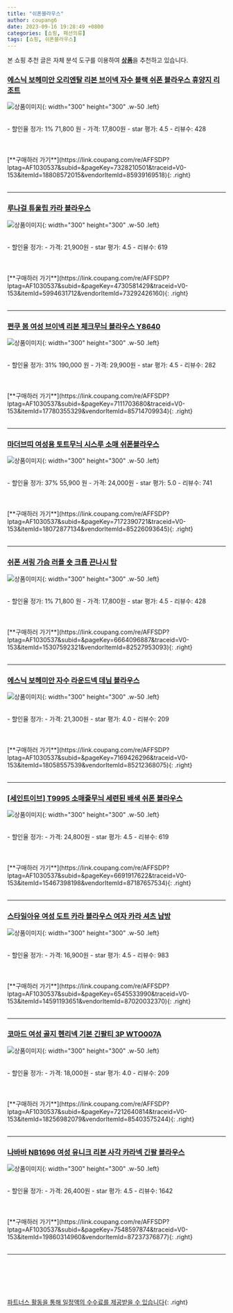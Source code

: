 ```yaml
---
title: "쉬폰블라우스"
author: coupang6
date: 2023-09-16 19:28:49 +0800
categories: [쇼핑, 패션의류]
tags: [쇼핑, 쉬폰블라우스]
---
```


본 쇼핑 추천 글은 자체 분석 도구를 이용하여 [**상품**](https://link.coupang.com/a/bao1ui)을 추천하고 있습니다.

### [에스닉 보헤미안 오리엔탈 리본 브이넥 자수 블랙 쉬폰 블라우스 휴양지 리조트](https://link.coupang.com/re/AFFSDP?lptag=AF1030537&subid=&pageKey=7328210501&traceid=V0-153&itemId=18808572015&vendorItemId=85939169518)

![상품이미지](https://thumbnail10.coupangcdn.com/thumbnails/remote/230x230ex/image/vendor_inventory/41d3/82eaed79c81c9bc9167e8dc3e92fc899d5e6ce2531e4ed731ccdab23e5c3.jpg){: width="300" height="300" .w-50 .left}


<br>
- 할인율 정가: 1%  71,800   원
- 가격: 17,800원
- star 평가: 4.5
- 리뷰수: 428
<br>
<br>
<br>
<br>
[**구매하러 가기**](https://link.coupang.com/re/AFFSDP?lptag=AF1030537&subid=&pageKey=7328210501&traceid=V0-153&itemId=18808572015&vendorItemId=85939169518){: .right}
<br>
<br>

---

### [루나걸 튜울립 카라 블라우스](https://link.coupang.com/re/AFFSDP?lptag=AF1030537&subid=&pageKey=4730581429&traceid=V0-153&itemId=5994631712&vendorItemId=73292426160)

![상품이미지](https://thumbnail7.coupangcdn.com/thumbnails/remote/230x230ex/image/rs_quotation_api/oofqupmd/e727cea2d3f84f29b8afc8f4f97397e4.jpg){: width="300" height="300" .w-50 .left}


<br>
- 할인율 정가: 
- 가격: 21,900원
- star 평가: 4.5
- 리뷰수: 619
<br>
<br>
<br>
<br>
[**구매하러 가기**](https://link.coupang.com/re/AFFSDP?lptag=AF1030537&subid=&pageKey=4730581429&traceid=V0-153&itemId=5994631712&vendorItemId=73292426160){: .right}
<br>
<br>

---

### [쩐쿠 봄 여성 브이넥 리본 체크무늬 블라우스 Y8640](https://link.coupang.com/re/AFFSDP?lptag=AF1030537&subid=&pageKey=7111703680&traceid=V0-153&itemId=17780355329&vendorItemId=85714709934)

![상품이미지](https://thumbnail7.coupangcdn.com/thumbnails/remote/230x230ex/image/vendor_inventory/5601/9696741b3330df19a673dccafc20913393b76baf6a3cd00c035bd631cced.jpeg){: width="300" height="300" .w-50 .left}


<br>
- 할인율 정가: 31%  190,000   원
- 가격: 29,900원
- star 평가: 4.5
- 리뷰수: 282
<br>
<br>
<br>
<br>
[**구매하러 가기**](https://link.coupang.com/re/AFFSDP?lptag=AF1030537&subid=&pageKey=7111703680&traceid=V0-153&itemId=17780355329&vendorItemId=85714709934){: .right}
<br>
<br>

---

### [마더브띠 여성용 토트무늬 시스루 소매 쉬폰블라우스](https://link.coupang.com/re/AFFSDP?lptag=AF1030537&subid=&pageKey=7172390721&traceid=V0-153&itemId=18072877134&vendorItemId=85226093645)

![상품이미지](https://thumbnail10.coupangcdn.com/thumbnails/remote/230x230ex/image/rs_quotation_api/axyjhafy/12a8160beb94456fa07e41845e76719e.jpg){: width="300" height="300" .w-50 .left}


<br>
- 할인율 정가: 37%  55,900   원
- 가격: 24,000원
- star 평가: 5.0
- 리뷰수: 741
<br>
<br>
<br>
<br>
[**구매하러 가기**](https://link.coupang.com/re/AFFSDP?lptag=AF1030537&subid=&pageKey=7172390721&traceid=V0-153&itemId=18072877134&vendorItemId=85226093645){: .right}
<br>
<br>

---

### [쉬폰 셔링 가슴 러플 숏 크롭 끈나시 탑](https://link.coupang.com/re/AFFSDP?lptag=AF1030537&subid=&pageKey=6664096887&traceid=V0-153&itemId=15307592321&vendorItemId=82527953093)

![상품이미지](https://thumbnail9.coupangcdn.com/thumbnails/remote/230x230ex/image/vendor_inventory/56aa/c8718cd7ad0c297cadcbf1428524d4dc49f0f9dfc46602e46d626e82f296.png){: width="300" height="300" .w-50 .left}


<br>
- 할인율 정가: 1%  71,800   원
- 가격: 17,800원
- star 평가: 4.5
- 리뷰수: 428
<br>
<br>
<br>
<br>
[**구매하러 가기**](https://link.coupang.com/re/AFFSDP?lptag=AF1030537&subid=&pageKey=6664096887&traceid=V0-153&itemId=15307592321&vendorItemId=82527953093){: .right}
<br>
<br>

---

### [에스닉 보헤미안 자수 라운드넥 데님 블라우스](https://link.coupang.com/re/AFFSDP?lptag=AF1030537&subid=&pageKey=7169426296&traceid=V0-153&itemId=18058557539&vendorItemId=85212368075)

![상품이미지](https://thumbnail6.coupangcdn.com/thumbnails/remote/230x230ex/image/vendor_inventory/6f92/d8b0db267dc39330026d28c5c2d2de36e0c7b6472f9602387e62e7902b96.jpg){: width="300" height="300" .w-50 .left}


<br>
- 할인율 정가: 
- 가격: 21,300원
- star 평가: 4.0
- 리뷰수: 209
<br>
<br>
<br>
<br>
[**구매하러 가기**](https://link.coupang.com/re/AFFSDP?lptag=AF1030537&subid=&pageKey=7169426296&traceid=V0-153&itemId=18058557539&vendorItemId=85212368075){: .right}
<br>
<br>

---

### [[세인트이브] T9995 소매줄무늬 세련된 배색 쉬폰 블라우스](https://link.coupang.com/re/AFFSDP?lptag=AF1030537&subid=&pageKey=6691917622&traceid=V0-153&itemId=15467398198&vendorItemId=87187657534)

![상품이미지](https://thumbnail8.coupangcdn.com/thumbnails/remote/230x230ex/image/vendor_inventory/9a83/8101fce5dd034bdb738be045c4b007c3b2c4d52f9bb25e4f7122293867eb.jpg){: width="300" height="300" .w-50 .left}


<br>
- 할인율 정가: 
- 가격: 24,800원
- star 평가: 4.5
- 리뷰수: 619
<br>
<br>
<br>
<br>
[**구매하러 가기**](https://link.coupang.com/re/AFFSDP?lptag=AF1030537&subid=&pageKey=6691917622&traceid=V0-153&itemId=15467398198&vendorItemId=87187657534){: .right}
<br>
<br>

---

### [스타일아유 여성 도트 카라 블라우스 여자 카라 셔츠 남방](https://link.coupang.com/re/AFFSDP?lptag=AF1030537&subid=&pageKey=6545533990&traceid=V0-153&itemId=14591193651&vendorItemId=87020032370)

![상품이미지](https://thumbnail10.coupangcdn.com/thumbnails/remote/230x230ex/image/vendor_inventory/7989/2c16d4ac43e8e1741f5ae4a533237d2ea149439dd2ef33a37bd8ab99e803.jpg){: width="300" height="300" .w-50 .left}


<br>
- 할인율 정가: 
- 가격: 16,900원
- star 평가: 4.5
- 리뷰수: 983
<br>
<br>
<br>
<br>
[**구매하러 가기**](https://link.coupang.com/re/AFFSDP?lptag=AF1030537&subid=&pageKey=6545533990&traceid=V0-153&itemId=14591193651&vendorItemId=87020032370){: .right}
<br>
<br>

---

### [코마드 여성 골지 헨리넥 기본 긴팔티 3P WTO007A](https://link.coupang.com/re/AFFSDP?lptag=AF1030537&subid=&pageKey=7212640814&traceid=V0-153&itemId=18256982079&vendorItemId=85403575244)

![상품이미지](https://thumbnail6.coupangcdn.com/thumbnails/remote/230x230ex/image/vendor_inventory/b0cc/1589e9baad5ca801a3b08ba103245bb423951279a3e3c366194835916aba.jpg){: width="300" height="300" .w-50 .left}


<br>
- 할인율 정가: 
- 가격: 18,000원
- star 평가: 4.0
- 리뷰수: 209
<br>
<br>
<br>
<br>
[**구매하러 가기**](https://link.coupang.com/re/AFFSDP?lptag=AF1030537&subid=&pageKey=7212640814&traceid=V0-153&itemId=18256982079&vendorItemId=85403575244){: .right}
<br>
<br>

---

### [나바바 NB1696 여성 유니크 리본 사각 카라넥 긴팔 블라우스](https://link.coupang.com/re/AFFSDP?lptag=AF1030537&subid=&pageKey=7548597874&traceid=V0-153&itemId=19860314960&vendorItemId=87237376877)

![상품이미지](https://thumbnail7.coupangcdn.com/thumbnails/remote/230x230ex/image/vendor_inventory/9ab2/510e58cadb079f9d9b890272ee3b5f45f4056129e60861efcf08eeb4a0c9.jpg){: width="300" height="300" .w-50 .left}


<br>
- 할인율 정가: 
- 가격: 26,400원
- star 평가: 4.5
- 리뷰수: 1642
<br>
<br>
<br>
<br>
[**구매하러 가기**](https://link.coupang.com/re/AFFSDP?lptag=AF1030537&subid=&pageKey=7548597874&traceid=V0-153&itemId=19860314960&vendorItemId=87237376877){: .right}
<br>
<br>

---
<br><br><br><br><br> [파트너스 활동을 통해 일정액의 수수료를 제공받을 수 있습니다](https://link.coupang.com/a/bao1ui){: .right}
